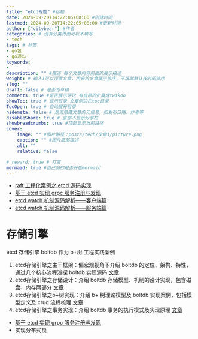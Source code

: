 ```yaml
---
title: "etcd专题" #标题
date: 2024-09-20T14:22:05+08:00 #创建时间
lastmod: 2024-09-20T14:22:05+08:00 #更新时间
author: ["citybear"] #作者
categories: # 没有分类界面可以不填写
- tech
tags: # 标签
- go包
- go源码
keywords: 
- 
description: "" #描述 每个文章内容前面的展示描述
weight: # 输入1可以顶置文章，用来给文章展示排序，不填就默认按时间排序
slug: ""
draft: false # 是否为草稿
comments: true #是否展示评论 有自带的扩展成twikoo
showToc: true # 显示目录 文章侧边栏toc目录
TocOpen: true # 自动展开目录
hidemeta: false # 是否隐藏文章的元信息，如发布日期、作者等
disableShare: true # 底部不显示分享栏
showbreadcrumbs: true #顶部显示当前路径
cover:
    image: "" #图片路径：posts/tech/文章1/picture.png
    caption: "" #图片底部描述
    alt: ""
    relative: false

# reward: true # 打赏
mermaid: true #自己加的是否开启mermaid
---
```


- [raft 工程化案例之 etcd 源码实现](https://zhuanlan.zhihu.com/p/600893553)
- [基于 etcd 实现 grpc 服务注册与发现](https://zhuanlan.zhihu.com/p/623998314)
- [etcd watch 机制源码解析——客户端篇](https://zhuanlan.zhihu.com/p/625592162)
- [etcd watch 机制源码解析——服务端篇](https://zhuanlan.zhihu.com/p/626116573)

# 存储引擎
etcd 存储引擎 boltdb 作为 b+树 工程实践案例
1. etcd存储引擎之主干框架：偏宏观视角下介绍 boltdb 的定位、架构、特性，通过几个核心流程浅探 boltdb 实现源码 [文章](https://zhuanlan.zhihu.com/p/683816844)
2. etcd存储引擎之存储设计：介绍 boltdb 存储模型、机制的设计实现，包含磁盘、内存两部分 [文章](https://zhuanlan.zhihu.com/p/685016408)
3. etcd存储引擎之b+树实现：介绍 b+ 树理论模型及 boltdb 实现案例，包括模型定义及 crud 流程梳理 [文章](https://zhuanlan.zhihu.com/p/685928136)
4. etcd存储引擎之事务实现：介绍 boltdb 事务的执行模式及实现原理 [文章](https://zhuanlan.zhihu.com/p/687097543)

- [基于 etcd 实现 grpc 服务注册与发现](https://zhuanlan.zhihu.com/p/623998314)
- 实现分布式锁